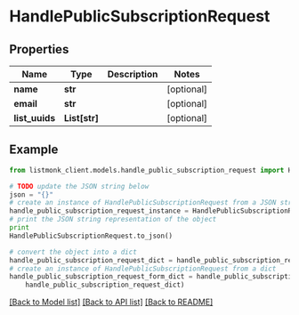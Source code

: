 # HandlePublicSubscriptionRequest


## Properties
Name | Type | Description | Notes
------------ | ------------- | ------------- | -------------
**name** | **str** |  | [optional] 
**email** | **str** |  | [optional] 
**list_uuids** | **List[str]** |  | [optional] 

## Example

```python
from listmonk_client.models.handle_public_subscription_request import HandlePublicSubscriptionRequest

# TODO update the JSON string below
json = "{}"
# create an instance of HandlePublicSubscriptionRequest from a JSON string
handle_public_subscription_request_instance = HandlePublicSubscriptionRequest.from_json(json)
# print the JSON string representation of the object
print
HandlePublicSubscriptionRequest.to_json()

# convert the object into a dict
handle_public_subscription_request_dict = handle_public_subscription_request_instance.to_dict()
# create an instance of HandlePublicSubscriptionRequest from a dict
handle_public_subscription_request_form_dict = handle_public_subscription_request.from_dict(
    handle_public_subscription_request_dict)
```
[[Back to Model list]](../README.md#documentation-for-models) [[Back to API list]](../README.md#documentation-for-api-endpoints) [[Back to README]](../README.md)


